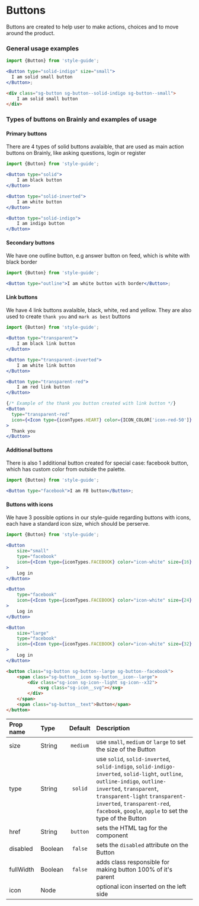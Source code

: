 # Buttons

Buttons are created to help user to make actions, choices and to move around the product.

### General usage examples

```jsx
import {Button} from 'style-guide';

<Button type="solid-indigo" size="small">
  I am solid small button
</Button>;
```

```HTML
<div class="sg-button sg-button--solid-indigo sg-button--small">
    I am solid small button
</div>
```

### Types of buttons on Brainly and examples of usage

#### Primary buttons

There are 4 types of solid buttons avalaible, that are used as main action buttons on Brainly, like asking questions, login or register

```jsx
import {Button} from 'style-guide';

<Button type="solid">
    I am black button
</Button>

<Button type="solid-inverted">
    I am white button
</Button>

<Button type="solid-indigo">
    I am indigo button
</Button>
```

#### Secondary buttons

We have one outline button, e.g answer button on feed, which is white with black border

```jsx
import {Button} from 'style-guide';

<Button type="outline">I am white button with border</Button>;
```

#### Link buttons

We have 4 link buttons avalaible, black, white, red and yellow. They are also used to create `thank you` and `mark as best` buttons

```jsx
import {Button} from 'style-guide';

<Button type="transparent">
    I am black link button
</Button>

<Button type="transparent-inverted">
    I am white link button
</Button>

<Button type="transparent-red">
    I am red link button
</Button>

{/* Example of the thank you button created with link button */}
<Button
  type="transparent-red"
  icon={<Icon type={iconTypes.HEART} color={ICON_COLOR['icon-red-50']} size={24} />}
>
  Thank you
</Button>
```

#### Additional buttons

There is also 1 additional button created for special case: facebook button, which has custom color from outside the palette.

```jsx
import {Button} from 'style-guide';

<Button type="facebook">I am FB button</Button>;
```

#### Buttons with icons

We have 3 possible options in our style-guide regarding buttons with icons, each have a standard icon size, which should be perserve.

```jsx
import {Button} from 'style-guide';

<Button
    size="small"
    type="facebook"
    icon={<Icon type={iconTypes.FACEBOOK} color="icon-white" size={16} />}
>
    Log in
</Button>

<Button
    type="facebook"
    icon={<Icon type={iconTypes.FACEBOOK} color="icon-white" size={24} />}
>
    Log in
</Button>

<Button
    size="large"
    type="facebook"
    icon={<Icon type={iconTypes.FACEBOOK} color="icon-white" size={32} />}
>
    Log in
</Button>
```

```HTML
<button class="sg-button sg-button--large sg-button--facebook">
    <span class="sg-button__icon sg-button__icon--large">
        <div class="sg-icon sg-icon--light sg-icon--x32">
            <svg class="sg-icon__svg"></svg>
        </div>
    </span>
    <span class="sg-button__text">Button</span>
</button>
```

| Prop name | Type    | Default  | Description                                                                                                                                                                                                                                                                       |
| :-------- | :------ | :------: | :-------------------------------------------------------------------------------------------------------------------------------------------------------------------------------------------------------------------------------------------------------------------------------- |
| size      | String  | `medium` | use `small`, `medium` or `large` to set the size of the Button                                                                                                                                                                                                                    |
| type      | String  | `solid`  | use `solid`, `solid-inverted`, `solid-indigo`, `solid-indigo-inverted`, `solid-light`, `outline`, `outline-indigo`, `outline-inverted`, `transparent`, `transparent-light` `transparent-inverted`, `transparent-red`, `facebook`, `google`, `apple` to set the type of the Button |
| href      | String  | `button` | sets the HTML tag for the component                                                                                                                                                                                                                                               |
| disabled  | Boolean | `false`  | sets the `disabled` attribute on the Button                                                                                                                                                                                                                                       |
| fullWidth | Boolean | `false`  | adds class responsible for making button 100% of it's parent                                                                                                                                                                                                                      |
| icon      | Node    |          | optional icon inserted on the left side                                                                                                                                                                                                                                           |

